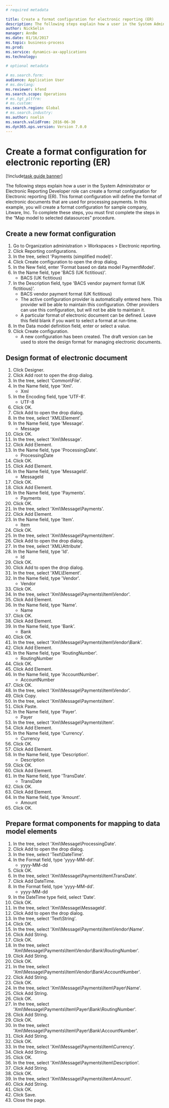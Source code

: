 ```yaml
--- 
# required metadata 
 
title: Create a format configuration for electronic reporting (ER)
description: The following steps explain how a user in the System Administrator or Electronic Reporting Developer role can create a format configuration for Electronic reporting (ER). 
author: NickSelin
manager: AnnBe 
ms.date: 01/16/2017
ms.topic: business-process 
ms.prod:  
ms.service: dynamics-ax-applications 
ms.technology:  
 
# optional metadata 
 
# ms.search.form:   
audience: Application User 
# ms.devlang:  
ms.reviewer: kfend
ms.search.scope: Operations 
# ms.tgt_pltfrm:  
# ms.custom:  
ms.search.region: Global
# ms.search.industry: 
ms.author: nselin
ms.search.validFrom: 2016-06-30 
ms.dyn365.ops.version: Version 7.0.0 
---
```

# Create a format configuration for electronic reporting (ER)

[!include[task guide banner](../../includes/task-guide-banner.md)]

The following steps explain how a user in the System Administrator or Electronic Reporting Developer role can create a format configuration for Electronic reporting (ER). This format configuration will define the format of electronic documents that are used for processing payments. In this example, you will create a format configuration for sample company, Litware, Inc. To complete these steps, you must first complete the steps in the “Map model to selected datasources” procedure.


## Create a new format configuration
1. Go to Organization administration > Workspaces > Electronic reporting.
2. Click Reporting configurations.
3. In the tree, select 'Payments (simplified model)'.
4. Click Create configuration to open the drop dialog.
5. In the New field, enter 'Format based on data model PaymentModel'.
6. In the Name field, type 'BACS (UK fictitious)'.
    * BACS (UK fictitious)  
7. In the Description field, type 'BACS vendor payment format (UK fictitious)'.
    * BACS vendor payment format (UK fictitious)  
    * The active configuration provider is automatically entered here. This provider will be able to maintain this configuration. Other providers can use this configuration, but will not be able to maintain it.  
    * A particular format of electronic document can be defined. Leave this field blank if you want to select a format at run-time.  
8. In the Data model definition field, enter or select a value.
9. Click Create configuration.
    * A new configuration has been created. The draft version can be used to store the design format for managing electronic documents.  

## Design format of electronic document
1. Click Designer.
2. Click Add root to open the drop dialog.
3. In the tree, select 'Common\File'.
4. In the Name field, type 'Xml'.
    * Xml  
5. In the Encoding field, type 'UTF-8'.
    * UTF-8  
6. Click OK.
7. Click Add to open the drop dialog.
8. In the tree, select 'XML\Element'.
9. In the Name field, type 'Message'.
    * Message  
10. Click OK.
11. In the tree, select 'Xml\Message'.
12. Click Add Element.
13. In the Name field, type 'ProcessingDate'.
    * ProcessingDate  
14. Click OK.
15. Click Add Element.
16. In the Name field, type 'MessageId'.
    * MessageId  
17. Click OK.
18. Click Add Element.
19. In the Name field, type 'Payments'.
    * Payments  
20. Click OK.
21. In the tree, select 'Xml\Message\Payments'.
22. Click Add Element.
23. In the Name field, type 'Item'.
    * Item  
24. Click OK.
25. In the tree, select 'Xml\Message\Payments\Item'.
26. Click Add to open the drop dialog.
27. In the tree, select 'XML\Attribute'.
28. In the Name field, type 'Id'.
    * Id  
29. Click OK.
30. Click Add to open the drop dialog.
31. In the tree, select 'XML\Element'.
32. In the Name field, type 'Vendor'.
    * Vendor  
33. Click OK.
34. In the tree, select 'Xml\Message\Payments\Item\Vendor'.
35. Click Add Element.
36. In the Name field, type 'Name'.
    * Name  
37. Click OK.
38. Click Add Element.
39. In the Name field, type 'Bank'.
    * Bank  
40. Click OK.
41. In the tree, select 'Xml\Message\Payments\Item\Vendor\Bank'.
42. Click Add Element.
43. In the Name field, type 'RoutingNumber'.
    * RoutingNumber  
44. Click OK.
45. Click Add Element.
46. In the Name field, type 'AccountNumber'.
    * AccountNumber  
47. Click OK.
48. In the tree, select 'Xml\Message\Payments\Item\Vendor'.
49. Click Copy.
50. In the tree, select 'Xml\Message\Payments\Item'.
51. Click Paste.
52. In the Name field, type 'Payer'.
    * Payer  
53. In the tree, select 'Xml\Message\Payments\Item'.
54. Click Add Element.
55. In the Name field, type 'Currency'.
    * Currency  
56. Click OK.
57. Click Add Element.
58. In the Name field, type 'Description'.
    * Description  
59. Click OK.
60. Click Add Element.
61. In the Name field, type 'TransDate'.
    * TransDate  
62. Click OK.
63. Click Add Element.
64. In the Name field, type 'Amount'.
    * Amount  
65. Click OK.

## Prepare format components for mapping to data model elements
1. In the tree, select 'Xml\Message\ProcessingDate'.
2. Click Add to open the drop dialog.
3. In the tree, select 'Text\DateTime'.
4. In the Format field, type 'yyyy-MM-dd'.
    * yyyy-MM-dd  
5. Click OK.
6. In the tree, select 'Xml\Message\Payments\Item\TransDate'.
7. Click Add DateTime.
8. In the Format field, type 'yyyy-MM-dd'.
    * yyyy-MM-dd  
9. In the DateTime type field, select 'Date'.
10. Click OK.
11. In the tree, select 'Xml\Message\MessageId'.
12. Click Add to open the drop dialog.
13. In the tree, select 'Text\String'.
14. Click OK.
15. In the tree, select 'Xml\Message\Payments\Item\Vendor\Name'.
16. Click Add String.
17. Click OK.
18. In the tree, select 'Xml\Message\Payments\Item\Vendor\Bank\RoutingNumber'.
19. Click Add String.
20. Click OK.
21. In the tree, select 'Xml\Message\Payments\Item\Vendor\Bank\AccountNumber'.
22. Click Add String.
23. Click OK.
24. In the tree, select 'Xml\Message\Payments\Item\Payer\Name'.
25. Click Add String.
26. Click OK.
27. In the tree, select 'Xml\Message\Payments\Item\Payer\Bank\RoutingNumber'.
28. Click Add String.
29. Click OK.
30. In the tree, select 'Xml\Message\Payments\Item\Payer\Bank\AccountNumber'.
31. Click Add String.
32. Click OK.
33. In the tree, select 'Xml\Message\Payments\Item\Currency'.
34. Click Add String.
35. Click OK.
36. In the tree, select 'Xml\Message\Payments\Item\Description'.
37. Click Add String.
38. Click OK.
39. In the tree, select 'Xml\Message\Payments\Item\Amount'.
40. Click Add String.
41. Click OK.
42. Click Save.
43. Close the page.

